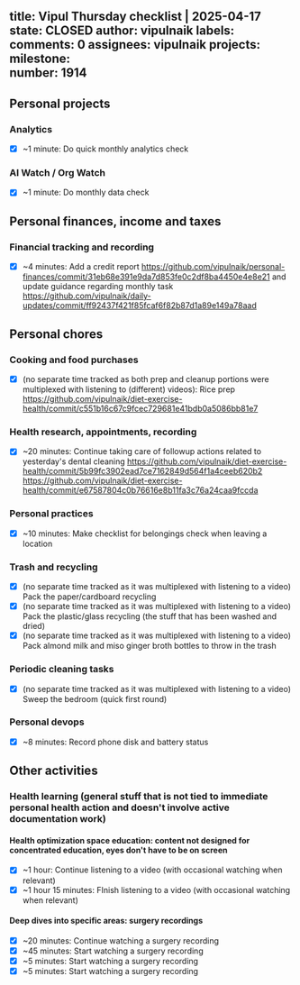 title:	Vipul Thursday checklist | 2025-04-17
state:	CLOSED
author:	vipulnaik
labels:	
comments:	0
assignees:	vipulnaik
projects:	
milestone:	
number:	1914
--
## Personal projects

### Analytics

- [x] ~1 minute: Do quick monthly analytics check

### AI Watch / Org Watch

- [x] ~1 minute: Do monthly data check

## Personal finances, income and taxes

### Financial tracking and recording

- [x] ~4 minutes: Add a credit report https://github.com/vipulnaik/personal-finances/commit/31eb68e391e9da7d853fe0c2df8ba4450e4e8e21 and update guidance regarding monthly task https://github.com/vipulnaik/daily-updates/commit/ff92437f421f85fcaf6f82b87d1a89e149a78aad

## Personal chores

### Cooking and food purchases

- [x] (no separate time tracked as both prep and cleanup portions were multiplexed with listening to (different) videos): Rice prep https://github.com/vipulnaik/diet-exercise-health/commit/c551b16c67c9fcec729681e41bdb0a5086bb81e7
### Health research, appointments, recording

- [x] ~20 minutes: Continue taking care of followup actions related to yesterday's dental cleaning https://github.com/vipulnaik/diet-exercise-health/commit/5b99fc3902ead7ce7162849d564f1a4ceeb620b2 https://github.com/vipulnaik/diet-exercise-health/commit/e67587804c0b76616e8b11fa3c76a24caa9fccda

### Personal practices

- [x] ~10 minutes: Make checklist for belongings check when leaving a location

### Trash and recycling

- [x] (no separate time tracked as it was multiplexed with listening to a video) Pack the paper/cardboard recycling
- [x] (no separate time tracked as it was multiplexed with listening to a video)  Pack the plastic/glass recycling (the stuff that has been washed and dried)
- [x] (no separate time tracked as it was multiplexed with listening to a video) Pack almond milk and miso ginger broth bottles to throw in the trash

### Periodic cleaning tasks

- [x] (no separate time tracked as it was multiplexed with listening to a video) Sweep the bedroom (quick first round)

### Personal devops

- [x] ~8 minutes: Record phone disk and battery status

## Other activities

### Health learning (general stuff that is not tied to immediate personal health action and doesn't involve active documentation work)

#### Health optimization space education: content not designed for concentrated education, eyes don't have to be on screen

- [x] ~1 hour: Continue listening to a video (with occasional watching when relevant)
- [x] ~1 hour 15 minutes: FInish listening to a video (with occasional watching when relevant)

#### Deep dives into specific areas: surgery recordings

- [x] ~20 minutes: Continue watching a surgery recording
- [x] ~45 minutes: Start watching a surgery recording
- [x] ~5 minutes: Start watching a surgery recording
- [x] ~5 minutes: Start watching a surgery recording
